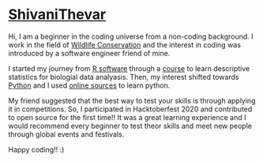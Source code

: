 # [ShivaniThevar](https://github.com/ShivaniThevar)

Hi, I am a beginner in the coding universe from a non-coding background. I work in the field of [Wildlife Conservation](https://en.wikipedia.org/wiki/Wildlife_conservation) and the interest in coding was introduced by a software engineer friend of mine.

I started my journey from [R software](https://www.r-project.org/) through a [course](https://nptel.ac.in/courses/111/104/111104120/) to learn descriptive statistics for biologial data analyasis. Then, my interest shifted towards [Python](https://www.python.org/) and I used [online sources](https://www.learnpython.org/) to learn python. 

My friend suggested that the best way to test your skills is through applying it in competitions. So, I participated in Hacktoberfest 2020 and contributed to open source for the first time!! It was a great learning experience and I would recommend every beginner to test theor skills and meet new people through global events and festivals.

Happy coding!! :)

